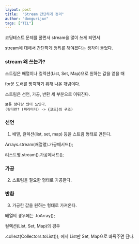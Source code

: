 ```yaml
---
layout: post
title:  "Stream 간단하게 정리"
author: "dongurijun"
tags: ["TIL"]
---
```


코딩테스트 문제를 풀면서 stream을 많이 쓰게 되면서

stream에 대해서 간단하게 정리를 해야겠다는 생각이 들었다.

### stream 왜 쓰는가?

스트림은 배열이나 컬렉션(List, Set, Map)으로 원하는 값을 얻을 때

for문 도배를 방지하기 위해 나온 개념이다.


스트림은 선언, 가공, 반환 세 부분으로 이뤄진다.

    보통 람다랑 많이 쓰인다. 
    (람다란? (파라미터) -> {코드}의 구조)

### 선언

1. 배열, 컬렉션(list, set, map) 등을 스트림 형태로 만든다.

Arrays.stream(배열명).가공메서드();

리스트명.stream().가공메서드();


### 가공

2. 스트림을 필요한 형태로 가공한다.


### 반환

3. 가공한 값을 원하는 형태로 가져온다.


배열의 경우에는 .toArray();

컬렉션(List, Set, Map)의 경우

.collect(Collectors.toList()); 에서 List만 Set, Map으로 바꿔주면 된다.








